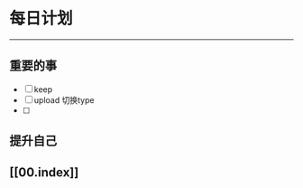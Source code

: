
# 每日计划
---
## 重要的事

- [ ]  keep
- [ ]  upload 切换type
- [ ]  



## 提升自己

  



## [[00.index]]










